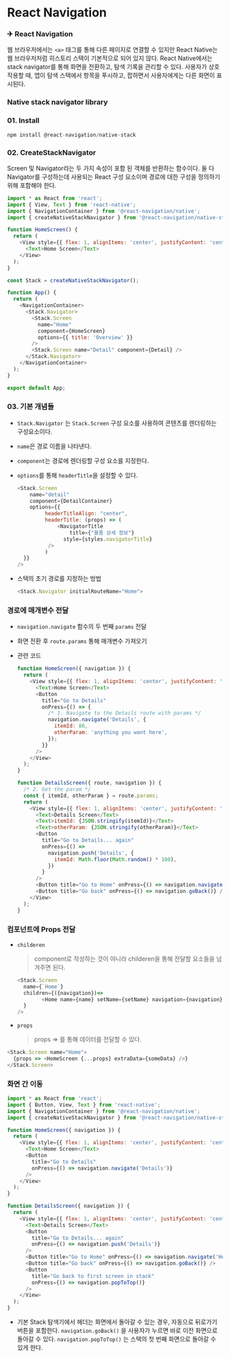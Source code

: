 # React Navigation

### ✈ React Navigation

웹 브라우저에서는 `<a>` 태그를 통해 다른 페이지로 연결할 수 있지만 React Native는 웹 브라우저처럼 히스토리 스택이 기본적으로 되어 있지 않다. React Native에서는 stack navigator를 통해 화면을 전환하고, 탐색 기록을 관리할 수 있다. 사용자가 상호작용할 때, 앱이 탐색 스택에서 항목을 푸시하고, 팝하면서 사용자에게는 다른 화면이 표시된다.



### Native stack navigator library

### 01. Install

```javascript
npm install @react-navigation/native-stack
```



### 02. CreateStackNavigator

Screen 및 Navigator라는 두 가지 속성이 포함 된 객체를 반환하는 함수이다. 둘 다 Navigator를 구성하는데 사용되는 React 구성 요소이며 경로에 대한 구성을 정의하기 위해 포함해야 한다.

```javascript
import * as React from 'react';
import { View, Text } from 'react-native';
import { NavigationContainer } from '@react-navigation/native';
import { createNativeStackNavigator } from '@react-navigation/native-stack';

function HomeScreen() {
  return (
    <View style={{ flex: 1, alignItems: 'center', justifyContent: 'center' }}>
      <Text>Home Screen</Text>
    </View>
  );
}

const Stack = createNativeStackNavigator();

function App() {
  return (
    <NavigationContainer>
      <Stack.Navigator>
        <Stack.Screen
          name="Home"
          component={HomeScreen}
          options={{ title: 'Overview' }}
        />
        <Stack.Screen name="Detail" component={Detail} />
      </Stack.Navigator>
    </NavigationContainer>
  );
}

export default App;
```



### 03. 기본 개념들

- `Stack.Navigator` 는 `Stack.Screen` 구성 요소를 사용하여 콘텐츠를 렌더링하는 구성요소이다.

- `name`은 경로 이름을 나타낸다.

- `component`는 경로에 렌더링할 구성 요소를 지정한다.

- `options`를 통해 `headerTitle`을 설정할 수 있다.

  ```javascript
  <Stack.Screen
      name="detail"
      component={DetailContainer}
      options={{
           headerTitleAlign: "center",
           headerTitle: (props) => (
               <NavigatorTitle
                   title={"물품 상세 정보"}
               	 style={styles.navigatorTitle}
  			/>
           )
  	}}
  />
  ```

- 스택의 초기 경로를 지정하는 방법

  ```javascript
  <Stack.Navigator initialRouteName="Home">
  ```

  

### 경로에 매개변수 전달

- `navigation.navigate` 함수의 두 번째 `params` 전달

- 화면 전환 후 `route.params` 통해 매개변수 가져오기

- 관련 코드

  ```javascript
  function HomeScreen({ navigation }) {
    return (
      <View style={{ flex: 1, alignItems: 'center', justifyContent: 'center' }}>
        <Text>Home Screen</Text>
        <Button
          title="Go to Details"
          onPress={() => {
            /* 1. Navigate to the Details route with params */
            navigation.navigate('Details', {
              itemId: 86,
              otherParam: 'anything you want here',
            });
          }}
        />
      </View>
    );
  }
  
  function DetailsScreen({ route, navigation }) {
    /* 2. Get the param */
    const { itemId, otherParam } = route.params;
    return (
      <View style={{ flex: 1, alignItems: 'center', justifyContent: 'center' }}>
        <Text>Details Screen</Text>
        <Text>itemId: {JSON.stringify(itemId)}</Text>
        <Text>otherParam: {JSON.stringify(otherParam)}</Text>
        <Button
          title="Go to Details... again"
          onPress={() =>
            navigation.push('Details', {
              itemId: Math.floor(Math.random() * 100),
            })
          }
        />
        <Button title="Go to Home" onPress={() => navigation.navigate('Home')} />
        <Button title="Go back" onPress={() => navigation.goBack()} />
      </View>
    );
  }
  ```

  

### 컴포넌트에 Props 전달

- `childeren`

  > component로 작성하는 것이 아니라 childeren을 통해 전달할 요소들을 넘겨주면 된다.

  ```javascript
  <Stack.Screen 
  	name={`Home`} 
  	children={({navigation})=>
          <Home name={name} setName={setName} navigation={navigation} />
  	}
  />
  ```

- `props`

  > props => 를 통해 데이터를 전달할 수 있다.

```javascript
<Stack.Screen name="Home">
  {props => <HomeScreen {...props} extraData={someData} />}
</Stack.Screen>
```



### 화면 간 이동

```javascript
import * as React from 'react';
import { Button, View, Text } from 'react-native';
import { NavigationContainer } from '@react-navigation/native';
import { createNativeStackNavigator } from '@react-navigation/native-stack';

function HomeScreen({ navigation }) {
  return (
    <View style={{ flex: 1, alignItems: 'center', justifyContent: 'center' }}>
      <Text>Home Screen</Text>
      <Button
        title="Go to Details"
        onPress={() => navigation.navigate('Details')}
      />
    </View>
  );
}
```

```javascript
function DetailsScreen({ navigation }) {
  return (
    <View style={{ flex: 1, alignItems: 'center', justifyContent: 'center' }}>
      <Text>Details Screen</Text>
      <Button
        title="Go to Details... again"
        onPress={() => navigation.push('Details')}
      />
      <Button title="Go to Home" onPress={() => navigation.navigate('Home')} />
      <Button title="Go back" onPress={() => navigation.goBack()} />
      <Button
        title="Go back to first screen in stack"
        onPress={() => navigation.popToTop()}
      />
    </View>
  );
}
```

- 기본 Stack 탐색기에서 헤더는 화면에서 돌아갈 수 있는 경우, 자동으로 뒤로가기 버튼을 포함한다. `navigation.goBack()` 을 사용자가 누르면 바로 이전 화면으로 돌아갈 수 있다. `navigation.popToTop()` 는 스택의 첫 번째 화면으로 돌아갈 수 있게 한다.